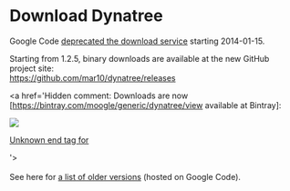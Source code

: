 # Download Dynatree #

Google Code [deprecated the download service](http://google-opensource.blogspot.de/2013/05/a-change-to-google-code-download-service.html) starting 2014-01-15.

Starting from 1.2.5, binary downloads are available at the new GitHub project site:<br>
<a href='https://github.com/mar10/dynatree/releases'>https://github.com/mar10/dynatree/releases</a>

<a href='Hidden comment: 
Downloads are now [https://bintray.com/moogle/generic/dynatree/view available at Bintray]:

<a href="https://bintray.com/moogle/generic/dynatree/_latestVersion">
<img src="https://api.bintray.com/packages/moogle/generic/dynatree/images/download.png"/>


Unknown end tag for </a>


'></a><br>
<br>
See here for <a href='https://code.google.com/p/dynatree/downloads/list'>a list of older versions</a> (hosted on Google Code).